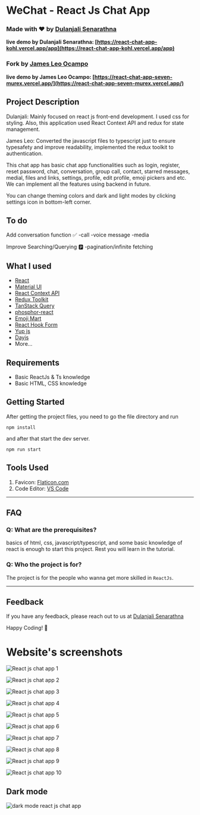 # WeChat - React Js Chat App

### Made with ❤️ by [Dulanjali Senarathna](https://www.linkedin.com/in/dulanjali-senarathna/)

**live demo by Dulanjali Senarathna: [https://react-chat-app-kohl.vercel.app/app](https://react-chat-app-kohl.vercel.app/app)**

### Fork by [James Leo Ocampo](https://www.linkedin.com/in/james-leo-ocampo-888686307)

**live demo by James Leo Ocampo: [https://react-chat-app-seven-murex.vercel.app/](https://react-chat-app-seven-murex.vercel.app/)**

## Project Description

Dulanjali:
Mainly focused on react js front-end development. I used css for styling. Also, this application used React Context API and redux for state management.

James Leo:
Converted the javascript files to typescript just to ensure typesafety and improve readability, implemented the redux toolkit to authentication.

This chat app has basic chat app functionalities such as login, register, reset password, chat, conversation, group call, contact, starred messages, medial, files and links, settings, profile, edit profile, emoji pickers and etc. We can implement all the features using backend in future.

You can change theming colors and dark and light modes by clicking settings icon in bottom-left corner.

## To do

Add conversation function ✅
-call
-voice message
-media

Improve Searching/Querying 🅿️
-pagination/infinite fetching

## What I used

-   [React](https://reactjs.org/)
-   [Material UI](https://mui.com/)
-   [React Context API](https://legacy.reactjs.org/docs/context.html)
-   [Redux Toolkit](https://redux-toolkit.js.org/)
-   [TanStack Query](https://tanstack.com/query/)
-   [phosphor-react](https://www.npmjs.com/package/phosphor-react)
-   [Emoji Mart](https://www.npmjs.com/package/emoji-mart)
-   [React Hook Form](https://react-hook-form.com/)
-   [Yup js](https://www.npmjs.com/package/yup)
-   [Dayjs](https://day.js.org/)
-   More...

## Requirements

-   Basic ReactJs & Ts knowledge
-   Basic HTML, CSS knowledge

## Getting Started

After getting the project files, you need to go the file directory and run

```shell
npm install
```

and after that start the dev server.

```shell
npm run start
```

## Tools Used

1. Favicon: [Flaticon.com](https://www.flaticon.com/)
1. Code Editor: [VS Code](https://code.visualstudio.com/)

---

## FAQ

### Q: What are the prerequisites?

basics of html, css, javascript/typescript, and some basic knowledge of react is enough to start this project. Rest you will learn in the tutorial.

### Q: Who the project is for?

The project is for the people who wanna get more skilled in `ReactJs`.

---

## Feedback

If you have any feedback, please reach out to us at [Dulanjali Senarathna](https://www.behance.net/dulanjasenarathna)

Happy Coding! 🚀

# Website's screenshots

![React js chat app 1](https://user-images.githubusercontent.com/59603716/236672849-f2577271-4a2b-4b25-bca2-97755ba0c9c2.jpg)

![React js chat app 2](https://user-images.githubusercontent.com/59603716/236672853-2e1e2d1a-3e5a-44cd-a472-e0a4285de179.jpg)

![React js chat app 3](https://user-images.githubusercontent.com/59603716/236672858-8b4a24ec-f287-4161-ae1f-7ed6115e35de.jpg)

![React js chat app 4](https://user-images.githubusercontent.com/59603716/236672872-b12dbfbb-b73f-47e0-ab53-d53960083888.jpg)

![React js chat app 5](https://user-images.githubusercontent.com/59603716/236672879-b3f9682c-5ced-4f8e-b3e7-dbbedf901d54.jpg)

![React js chat app 6](https://user-images.githubusercontent.com/59603716/236672884-cddfe6bb-5550-484a-a215-08ec09e52365.jpg)

![React js chat app 7](https://user-images.githubusercontent.com/59603716/236672886-080587d0-92f5-476f-ae24-263bfe8ab23d.jpg)

![React js chat app 8](https://user-images.githubusercontent.com/59603716/236672893-bdd01215-3d0c-4a87-98e8-b8410735390c.jpg)

![React js chat app 9](https://user-images.githubusercontent.com/59603716/236672900-8046f9d1-9d32-4f8b-b443-fa265fa059bd.jpg)

![React js chat app 10](https://user-images.githubusercontent.com/59603716/236672903-d3139cb3-6490-427a-8573-cc9d4956ce60.jpg)

## Dark mode

![dark mode react js chat app](https://user-images.githubusercontent.com/59603716/236672907-66c3c842-66e8-40bb-9c44-ea1e6f7a29da.JPG)
